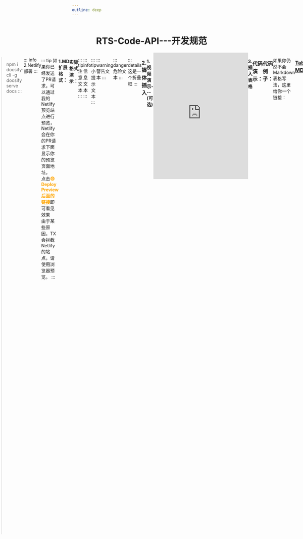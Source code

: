 ```yaml
---
outline: deep
---
```


<div style="display:flex;align-content: flex-start;flex-wrap: nowrap;flex-direction: row;justify-content: center;">
<h1>RTS-Code-API---开发规范</h1>
</div>
<div style="display:flex;align-content: flex-start;flex-wrap: nowrap;flex-direction: row;justify-content: center;">
 <img src="https://jdsalingzx.top/wp-content/uploads/2025/03/logo.png>
 </div>

::: tip
0.如果你确定你想<font color=orange>帮忙开发此站点</font>,<br>
就可以点击右上角的Github按钮，<font color=orange>Clone我们的库</font>，<br>
编写代码并进行PR申请，我非常感谢你的帮忙，感谢各位的支持与帮助。<br>
> 1.确保代码的解释通俗易懂，能让新手迅速入门<br>2.编写的代码应该以以下格式进行：
> <h3>代码的格式编写规范：</h3>1.代码的英文名和附属信息(参考站点已添加的代码例子)<br>
2.代码的简介<br>
3.代码的要点指示<br>
4.代码的演示例子<br>
5.代码的扩展例子(可选)<br>
6.GIF演示/视频演示(可选)
:::

::: tip
使用外部资源时，请使用支持HTTPS协议的资源地址传输。<br>
否则在<font color=orange>Google Chrome等一系列以CEF的内核</font>上会因为强制替换HTTPS导致资源无法打开。
:::

::: warning
不能使用过于高深的说明，严禁出现谜语人话语，无用话语，任何玩梗，
夹带私货等一系列与本站无关的东西，违者将不能通过<font color=green>PR审核</font>
:::

::: warning
有一些代码或许有一些新的写法，或该写法可能已经废弃，如果遇到这些代码，编写者需要注明，并提供推荐代码。
:::

::: info
为了更好的方便一起编写站点的贡献者，本站点提供了以下的<font color=green>扩展MD格式供各位书写</font>
:::

#### 其他说明：
有关于MarkDown的其他书写格式，请参考MD书写规范  
[MD文档参考--点我立刻学习](https://docs.github.com/zh/get-started/writing-on-github/getting-started-with-writing-and-formatting-on-github/basic-writing-and-formatting-syntax)

#### 附加说明：
```txt
由于插件众多，为避免MD格式冲突，换行建议最好使用<br>进行换行，
如果要在一些扩展格式渲染演示，请使用<font>标签,
```

#### 部署策略：

::: info
1.本地部署
:::

::: tip
如果要本地测试，请确保设备有<font color=green>Node.js</font>
并在项目根目录使用以下命令：<br>
> npm i docsify-cli -g<br>docsify serve docs
:::

::: info
2.Netlify部署
:::

::: tip
如果你已经发送了PR请求，可以通过我的Netlify预览站点进行预览，<br>
Netlify会在你的PR请求下面显示你的预览页面地址。<br>
点击<b><font color=orange>😎 Deploy Preview后面的链接</font></b>即可看见效果<br>
由于某些原因，TX会拦截Netlify的站点，请使用浏览器预览。
:::

#### 1.MD扩展格式：

```

::: info
信息文本
:::

::: tip
小提示文本
:::

::: warning
警告文本
:::

::: danger
危险文本
:::

::: details
这是一个折叠框
:::

#### 代码突出显示
::: code-group
```ini{2} [演示例子]
[action_copyArry]
RTS-APICODE

可以通过1-4来让1到4行突出显示，
也可以通过1,4,5来指定行数突出显示
```

#### 实际格式演示：
::: tip
注意文本
:::

::: info
信息文本
:::

::: tip
小提示文本
:::

::: warning
警告文本
:::

::: danger
危险文本
:::

::: details
这是一个折叠框
:::


```ini{2} [演示例子]
[action_copyArry]
RTS-APICODE
//代码突出演示
可以通过1-4来让1到4行突出显示，
也可以通过1,4,5来指定行数突出显示

```

### 2.媒体插入

#### 1.视频演示---(可选)
<iframe src="https://vdse.bdstatic.com//192d9a98d782d9c74c96f09db9378d93.mp4" scrolling="no" border="0" frameborder="no" framespacing="0" allowfullscreen="true" width="100%" height="400">
</iframe>

```html
<iframe src="视频地址" scrolling="no" border="0" frameborder="no" framespacing="0" allowfullscreen="true" width="100%" height="400">
</iframe>
```

#### 3.插入表格

### 代码演示：
|A|B|C|  
|-|-|-
|1|2|3|

### 代码例子：

```markdown
|A|B|C|  
|-|-|-
|1|2|3|
```

如果你仍然不会Markdown表格写法，这里给你一个链接：
<h3><a href="https://tableconvert.com/zh-cn/markdown-to-markdown" target="_blank">TableConvert-MD-点击进入</a></h3>

### 4.扩展写法(高级)

有一些时候，我们可能需要在已经标记的后面再添加东西，
但Markdown解析方式在标签后面再有一个标签就不会识别了。  
所以这里我们必须直接使用原生Html的代码，
通过浏览器的检查元素，你应该能迅速找到模块框架，
将它的模块元素区域复制下来，并调用。

<!-- MarkDown表格必须有上方的分割线以告诉浏览器是表格 -->

::: tip
该文档可能还有很多缺陷，如果你有更好的建议，请发送Issues或者PR给我。
:::

::: info
编写于2023-5-9 RTS-Code-API[第3版-第3次修订]
:::